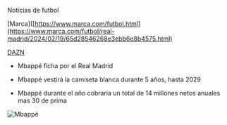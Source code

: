 Noticias de futbol

[Marca]([https://www.marca.com/futbol.html](https://www.marca.com/futbol/real-madrid/2024/02/19/65d28546268e3ebb6e8b4575.html)

[DAZN](https://www.dazn.com/es-ES/news/f%C3%BAtbol/fichaje-kylian-mbappe-real-madrid-cuanto-dinero-cuesta-salario-precio-edad-anos-contrato-como-donde-juega-por-que-se-va-psg/rut8vzaifjfz1pfve4uvwb1qr)

- Mbappé ficha por el Real Madrid
  
- Mbappé vestirá la camiseta blanca durante 5 años, hasta 2029
  
- Mbappé durante el año cobraria un total de 14 millones netos anuales mas 30 de prima

![Mbappé](https://i0.wp.com/nuevodiario-assets.s3.us-east-2.amazonaws.com/wp-content/uploads/2024/06/03100842/WhatsApp-Image-2024-06-03-at-1.50.07-PM.jpeg?fit=1176%2C1345&quality=100&ssl=1)




